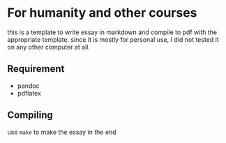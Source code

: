# For humanity and other courses

this is a template to write essay in markdown and compile to pdf with the appropriate template.
since it is mostly for personal use, I did not tested it on any other computer at all.

## Requirement

+ pandoc
+ pdflatex

## Compiling

use `make` to make the essay in the end
